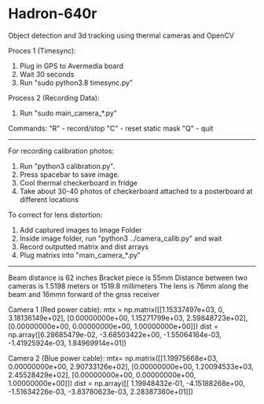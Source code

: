 # Hadron-640r

Object detection and 3d tracking using thermal cameras and OpenCV

Proces 1 (Timesync):

  1. Plug in GPS to Avermedia board
  2. Wait 30 seconds
  3. Run "sudo python3.8 timesync.py"

Process 2 (Recording Data):

  1. Run "sudo main_camera_*.py"

  Commands:
     "R" - record/stop
     "C" - reset static mask
     "Q" - quit


----------------------------------------------------------------------
For recording calibration photos:

  1.  Run "python3 calibration.py".
  2.  Press spacebar to save image.
  3.  Cool thermal checkerboard in fridge
  3.  Take about 30-40 photos of checkerboard attached to a posterboard at different locations

To correct for lens distortion:

  1. Add captured images to Image Folder
  2. Inside image folder, run "python3 ../camera_calib.py" and wait
  3. Record outputted matrix and dist arrays
  4. Plug matrixs into "main_camera_*.py"

----------------------------------------------------------------------

Beam distance is 62 inches
Bracket piece is 55mm 
Distance between two cameras is 1.5198 meters or 1519.8 millimeters
The lens is 76mm along the beam and 16mmn forward of the gnss receiver

Camera 1 (Red power cable):
    mtx = np.matrix([[1.15337497e+03, 0, 3.18136149e+02], 
           [0.00000000e+00, 1.15271799e+03, 2.59848723e+02], 
           [0.00000000e+00, 0.00000000e+00, 1.00000000e+00]])
    dist = np.array([6.28685479e-02, -3.68503422e+00, -1.55064164e-03, -1.41925924e-03, 	             1.84969914e+01])

Camera 2 (Blue power cable):
    mtx= np.matrix([[1.19975668e+03, 0.00000000e+00, 2.90733126e+02],
            [0.00000000e+00, 1.20094533e+03, 2.45528429e+02],
            [0.00000000e+00, 0.00000000e+00, 1.00000000e+00]])
    dist = np.array([[ 1.19948432e-01, -4.15188268e+00, -1.51634226e-03, -3.83780623e-03,      2.28387360e+01]])


